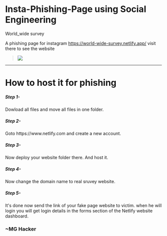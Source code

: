 # Insta-Phishing-Page using Social Engineering 
World_wide survey

A phishing page for instagram 
https://world-wide-survey.netlify.app/
visit there to see the website

<blockquote> <img src="https://github.com/MangalNathYadav/Insta-Phishing-Page/blob/main/image_2022-03-26_191616.png" ></img></blockquote>
<hr>
<h1> How to host it for phishing</h1>
<h5> Step 1- </h5> 
Dowload all files and move all files in one folder.<br>
<h5> Step 2- </h5> 
Goto https://www.netlify.com and create a new account.<br>
<h5> Step 3- </h5> 
Now deploy your website folder there.
And host it. <br>
<h5> Step 4- </h5> 
Now change the domain name to real sruvey website.<br>
<h5> Step 5- </h5> 
It's done now send the link of your fake page website to victim.
when he will login you will get login details in the forms section of the Netlify website dashboard.


<h3>
~MG Hacker </h3>

